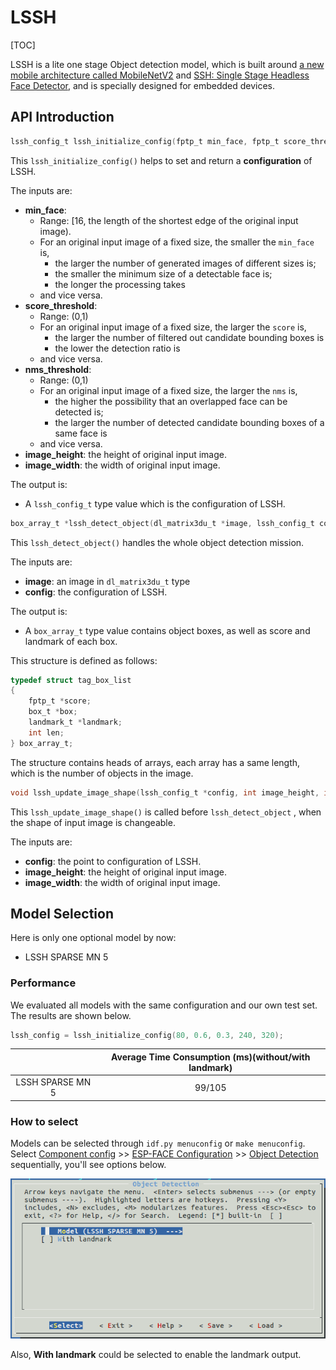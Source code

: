# LSSH

[TOC]

LSSH is a lite one stage Object detection model, which is built around [a new mobile architecture called MobileNetV2](https://arxiv.org/abs/1801.04381) and [SSH: Single Stage Headless Face Detector](https://arxiv.org/abs/1708.03979), and is specially designed for embedded devices.

## API Introduction

```c
lssh_config_t lssh_initialize_config(fptp_t min_face, fptp_t score_threshold, fptp_t nms_threshold, int image_height, int image_width);
```

This `lssh_initialize_config()` helps to set and return a **configuration** of LSSH.

The inputs are:

- **min_face**:
  - Range: [16, the length of the shortest edge of the original input image). 
  - For an original input image of a fixed size, the smaller the `min_face` is, 
    - the larger the number of generated images of different sizes is;
    - the smaller the minimum size of a detectable face is;
    - the longer the processing takes
  - and vice versa.
- **score_threshold**:
	- Range: (0,1)
	- For an original input image of a fixed size, the larger the `score` is,
		- the larger the number of filtered out candidate bounding boxes is
		- the lower the detection ratio is
	- and vice versa.
- **nms_threshold**:
	- Range: (0,1)
	- For an original input image of a fixed size, the larger the `nms` is,
		- the higher the possibility that an overlapped face can be detected is;
		- the larger the number of detected candidate bounding boxes of a same face is
	- and vice versa.
- **image_height**: the height of original input image.
- **image_width**: the width of original input image.

The output is:

- A `lssh_config_t` type value which is the configuration of LSSH.



```c
box_array_t *lssh_detect_object(dl_matrix3du_t *image, lssh_config_t config);
```

This `lssh_detect_object()` handles the whole object detection mission.

The inputs are:

- **image**: an image in `dl_matrix3du_t` type
- **config**: the configuration of LSSH. 

The output is:

- A `box_array_t` type value contains object boxes, as well as score and landmark of each box.

This structure is defined as follows:

```c
typedef struct tag_box_list
{
    fptp_t *score;
    box_t *box;
    landmark_t *landmark;
    int len;
} box_array_t;
```

The structure contains heads of arrays, each array has a same length, which is the number of objects in the image.



```c
void lssh_update_image_shape(lssh_config_t *config, int image_height, int image_width);
```

This `lssh_update_image_shape()` is called before `lssh_detect_object` , when the shape of input image is changeable.

The inputs are:

- **config**: the point to configuration of LSSH.
- **image_height**: the height of original input image.
- **image_width**: the width of original input image.



## Model Selection

Here is only one optional model by now:

- LSSH SPARSE MN 5



### Performance

We evaluated all models with the same configuration and our own test set. The results are shown below.

```c
lssh_config = lssh_initialize_config(80, 0.6, 0.3, 240, 320);
```

|                  | Average Time Consumption (ms)(without/with landmark) |
| :--------------: | :--------------------------------------------------: |
| LSSH SPARSE MN 5 |                        99/105                        |



### How to select

Models can be selected through `idf.py menuconfig` or `make menuconfig`. Select <u>Component config</u> >> <u>ESP-FACE Configuration</u> >> <u>Object Detection</u> sequentially, you'll see options below.

![LSSH KConfig](../img/lssh_kconfig.png)

Also, **With landmark** could be selected to enable the landmark output.
